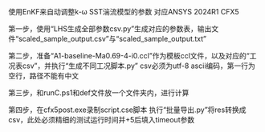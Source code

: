 使用EnKF来自动调整k-ω SST湍流模型的参数
对应ANSYS 2024R1 CFX5




第一步，使用“LHS生成全部参数csv.py”生成对应的参数表，输出文件“scaled_sample_output.csv”与“scaled_sample_output.txt”


第二步，准备“A1-baseline-Ma0.69-4-i0.ccl”作为模板ccl文件，以及对应的“工况表csv”，并执行“生成不同工况脚本.py”
csv必须为utf-8 ascii编码，第一行为空行，路径不能有中文


第三步，和runC.ps1和def文件放一个文件夹内，进行计算


第四步，在cfx5post.exe录制script.cse脚本 执行“批量导出.py”将res转换成csv，此处必须精细的测试运行时间并+5后填入timeout参数